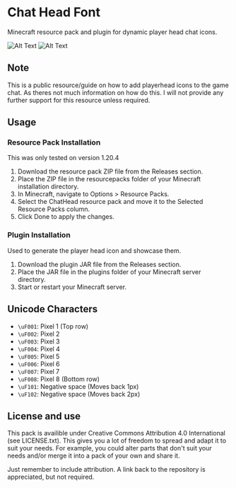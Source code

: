 # Chat Head Font
Minecraft resource pack and plugin for dynamic player head chat icons.

![Alt Text](https://raw.githubusercontent.com/OGminso/ChatHeadFont/main/Actionbar.png)
![Alt Text](https://raw.githubusercontent.com/OGminso/ChatHeadFont/main/Chat.png)


## Note
This is a public resource/guide on how to add playerhead icons to the game chat. As theres not much information on how do this. I will not provide any further support for this resource unless required.

## Usage

### Resource Pack Installation
This was only tested on version 1.20.4

1. Download the resource pack ZIP file from the Releases section.
2. Place the ZIP file in the resourcepacks folder of your Minecraft installation directory.
3. In Minecraft, navigate to Options > Resource Packs.
4. Select the ChatHead resource pack and move it to the Selected Resource Packs column.
5. Click Done to apply the changes.

### Plugin Installation
Used to generate the player head icon and showcase them.

1. Download the plugin JAR file from the Releases section.
2. Place the JAR file in the plugins folder of your Minecraft server directory.
3. Start or restart your Minecraft server.

## Unicode Characters

- `\uF001`: Pixel 1 (Top row)
- `\uF002`: Pixel 2
- `\uF003`: Pixel 3
- `\uF004`: Pixel 4
- `\uF005`: Pixel 5
- `\uF006`: Pixel 6
- `\uF007`: Pixel 7
- `\uF008`: Pixel 8 (Bottom row)
- `\uF101`: Negative space (Moves back 1px)
- `\uF102`: Negative space (Moves back 2px)

## License and use

This pack is availible under Creative Commons Attribution 4.0 International (see LICENSE.txt). This gives you a lot of freedom to spread and adapt it to suit your needs. For example, you could alter parts that don't suit your needs and/or merge it into a pack of your own and share it.

Just remember to include attribution. A link back to the repository is appreciated, but not required.

